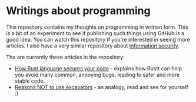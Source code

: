 # Writings about programming

This repository contains my thoughts on programming in written form.
This is a bit of an experiment to see if publishing such things using GitHub is a good idea.
You can watch this repository if you're interested in seeing more articles.
I also have a very similar repository about [information security](https://github.com/Kixunil/security_writings).

The are currently these articles in the repository:

* [How Rust language secures your code](how_rust_secures_your_code.md) - explains how Rustt can help you avoid many common, annoying bugs, leading to safer and more stable code.
* [Reasons NOT to use excavators](excavators.md) - an analogy, read and see for yourself :)
